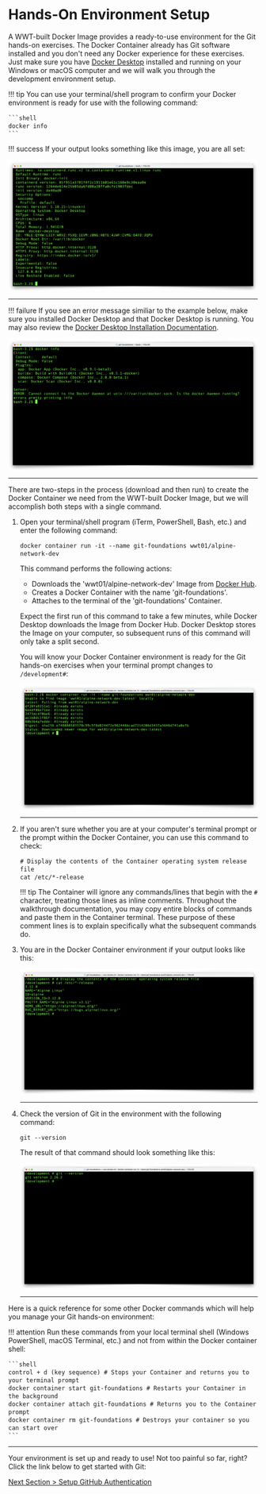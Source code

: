 # Hands-On Environment Setup

A WWT-built Docker Image provides a ready-to-use environment for the Git hands-on exercises. The Docker Container already has Git software installed and you don't need any Docker experience for these exercises. Just make sure you have [Docker Desktop](https://www.docker.com/products/docker-desktop "Docker Desktop Download") installed and running on your Windows or macOS computer and we will walk you through the development environment setup.

!!! tip
    You can use your terminal/shell program to confirm your Docker environment is ready for use with the following command:

    ```shell
    docker info
    ```

!!! success
    If your output looks something like this image, you are all set:

![docker-info](../images/docker-info.png "docker info")

---

!!! failure
     If you see an error message similiar to the example below, make sure you installed Docker Desktop and that Docker Desktop is running.  You may also review the [Docker Desktop Installation Documentation](https://docs.docker.com/desktop/ "Docker Desktop Installation Documentation").

![docker-info-bad](../images/docker-info-bad.png "docker info - Docker not running")

---

There are two-steps in the process (download and then run) to create the Docker Container we need from the WWT-built Docker Image, but we will accomplish both steps with a single command.

1. Open your terminal/shell program (iTerm, PowerShell, Bash, etc.) and enter the following command:

    ```shell
    docker container run -it --name git-foundations wwt01/alpine-network-dev
    ```

    This command performs the following actions:

    - Downloads the 'wwt01/alpine-network-dev' Image from [Docker Hub](https://hub.docker.com/r/wwt01/alpine-network-dev "WWT Development Docker Image on Docker Hub").
    - Creates a Docker Container with the name 'git-foundations'.
    - Attaches to the terminal of the 'git-foundations' Container.

    Expect the first run of this command to take a few minutes, while Docker Desktop downloads the Image from Docker Hub. Docker Desktop stores the Image on your computer, so subsequent runs of this command will only take a split second.

    You will know your Docker Container environment is ready for the Git hands-on exercises when your terminal prompt changes to `/development#`:

    ![docker-container-run](../images/docker-container-run.png "docker container run -it --name git-foundations wwt01/alpine-network-dev")

    ---

2. If you aren't sure whether you are at your computer's terminal prompt or the prompt within the Docker Container, you can use this command to check:

    ```shell
    # Display the contents of the Container operating system release file 
    cat /etc/*-release
    ```

    !!! tip
        The Container will ignore any commands/lines that begin with the `#` character, treating those lines as inline comments.  Throughout the walkthrough documentation, you may copy entire blocks of commands and paste them in the Container terminal.  These purpose of these comment lines is to explain specifically what the subsequent commands do.

3. You are in the Docker Container environment if your output looks like this:

    ![container-release-info](../images/container-release-info.png "cat /etc/*-release")

    ---

4. Check the version of Git in the environment with the following command:

    ```shell
    git --version
    ```

    The result of that command should look something like this:

    ![git-version](../images/git-version.png "git --version")

    ---

Here is a quick reference for some other Docker commands which will help you manage your Git hands-on environment:

!!! attention
    Run these commands from your local terminal shell (Windows PowerShell, macOS Terminal, etc.) and not from within the Docker container shell:

    ```shell
    control + d (key sequence) # Stops your Container and returns you to your terminal prompt
    docker container start git-foundations # Restarts your Container in the background
    docker container attach git-foundations # Returns you to the Container prompt
    docker container rm git-foundations # Destroys your container so you can start over
    ```

---

Your environment is set up and ready to use! Not too painful so far, right? Click the link below to get started with Git:

[Next Section > Setup GitHub Authentication](section_2.md "Setup GitHub Authentication")

